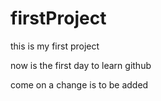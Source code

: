 # firstProject
this is my first project

now is the first day to learn github

come on a change is to be added

